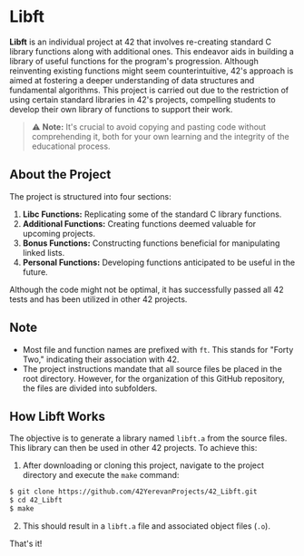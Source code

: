 # Libft

**Libft** is an individual project at 42 that involves re-creating standard C library functions along with additional ones. This endeavor aids in building a library of useful functions for the program's progression. Although reinventing existing functions might seem counterintuitive, 42's approach is aimed at fostering a deeper understanding of data structures and fundamental algorithms. This project is carried out due to the restriction of using certain standard libraries in 42's projects, compelling students to develop their own library of functions to support their work.

> :warning: **Note:** It's crucial to avoid copying and pasting code without comprehending it, both for your own learning and the integrity of the educational process.

## About the Project

The project is structured into four sections:

1. **Libc Functions:** Replicating some of the standard C library functions.
2. **Additional Functions:** Creating functions deemed valuable for upcoming projects.
3. **Bonus Functions:** Constructing functions beneficial for manipulating linked lists.
4. **Personal Functions:** Developing functions anticipated to be useful in the future.

Although the code might not be optimal, it has successfully passed all 42 tests and has been utilized in other 42 projects.

## Note

- Most file and function names are prefixed with `ft`. This stands for "Forty Two," indicating their association with 42.
- The project instructions mandate that all source files be placed in the root directory. However, for the organization of this GitHub repository, the files are divided into subfolders.

## How Libft Works

The objective is to generate a library named `libft.a` from the source files. This library can then be used in other 42 projects. To achieve this:

1. After downloading or cloning this project, navigate to the project directory and execute the `make` command:

```sh
$ git clone https://github.com/42YerevanProjects/42_Libft.git
$ cd 42_Libft
$ make
```

2. This should result in a `libft.a` file and associated object files (`.o`).

That's it!
